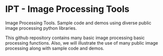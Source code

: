# IPT - Image Processing Tools
Image Processing Tools. Sample code and demos using diverse public image processing python libraries.

This github repository contains many basic image processing basic processing functions. Also, we will illustrate the use of many public image processing along with sample code and demos. 
